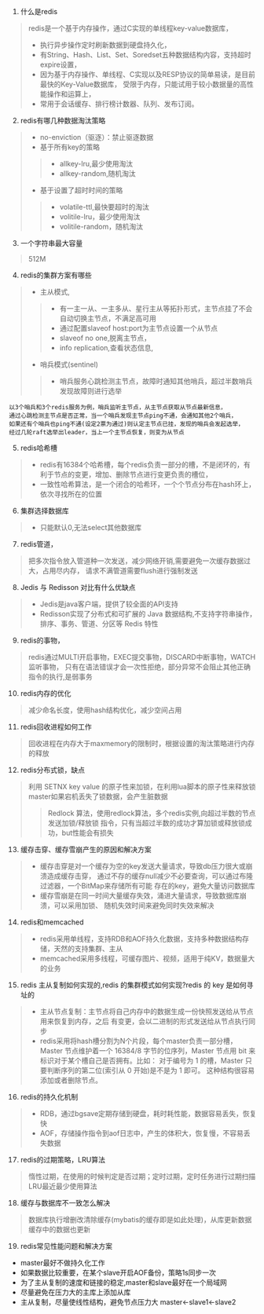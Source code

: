 1. 什么是redis
>redis是一个基于内存操作，通过C实现的单线程key-value数据库，
>- 执行异步操作定时刷新数据到硬盘持久化，
>- 有String、Hash、List、Set、Soredset五种数据结构内容，支持超时expire设置，
>- 因为基于内存操作、单线程、C实现以及RESP协议的简单易读，是目前最快的Key-Value数据库，
受限于内存，只能试用于较小数据量的高性能操作和运算上，
>- 常用于会话缓存、排行榜计数器、队列、发布订阅。

2. redis有哪几种数据淘汰策略
>- no-enviction（驱逐）：禁止驱逐数据
>- 基于所有key的策略
>>- allkey-lru,最少使用淘汰
>>- allkey-random,随机淘汰
>- 基于设置了超时时间的策略
>>- volatile-ttl,最快要超时的淘汰
>>- volitile-lru，最少使用淘汰
>>- volitile-random，随机淘汰

3. 一个字符串最大容量
> 512M

4. redis的集群方案有哪些
>- 主从模式,
>>- 有一主一从、一主多从、星行主从等拓扑形式，主节点挂了不会自动切换主节点，不满足高可用
>>- 通过配置slaveof host:port为主节点设置一个从节点
>>- slaveof no one,脱离主节点，
>>- info replication,查看状态信息,
>- 哨兵模式(sentinel)
>>- 哨兵服务心跳检测主节点，故障时通知其他哨兵，超过半数哨兵发现故障则进行选举
```
以3个哨兵和3个redis服务为例，哨兵监听主节点，从主节点获取从节点最新信息，
通过心跳检测主节点是否正常，当一个哨兵发现主节点ping不通，会通知其他2个哨兵，
如果还有个哨兵也ping不通(设定2票为通过)则认定主节点已挂，发现的哨兵会发起选举，
经过几轮raft选举出leader，当上一个主节点恢复，则变为从节点
```

5. redis哈希槽
>- redis有16384个哈希槽，每个redis负责一部分的槽，不是闭环的，有利于节点的变更，增加、删除节点进行变更负责的槽位，
>- 一致性哈希算法，是一个闭合的哈希环，一个个节点分布在hash环上，依次寻找所在的位置
6. 集群选择数据库
>- 只能默认0,无法select其他数据库

7. redis管道，
> 把多次指令放入管道种一次发送，减少网络开销,需要避免一次缓存数据过大，占用尽内存，
请求不满管道需要flush进行强制发送

8. Jedis 与 Redisson 对比有什么优缺点
>- Jedis是java客户端，提供了较全面的API支持
>- Redisson实现了分布式和可扩展的 Java 数据结构,不支持字符串操作，排序、事务、管道、分区等 Redis 特性

9. redis的事物，
> redis通过MULTI开启事物，EXEC提交事物，DISCARD中断事物，WATCH监听事物，
只有在语法错误才会一次性拒绝，部分异常不会阻止其他正确指令的执行,是弱事务

10. redis内存的优化
> 减少命名长度，使用hash结构优化，减少空间占用

11. redis回收进程如何工作
> 回收进程在内存大于maxmemory的限制时，根据设置的淘汰策略进行内存的释放

12. redis分布式锁，缺点
> 利用 SETNX key value 的原子性来加锁，在利用lua脚本的原子性来释放锁<br>
> master如果宕机丢失了锁数据，会产生脏数据
>>Redlock 算法，使用redlock算法，多个redis实例,向超过半数的节点发送加锁/释放锁
指令，只有当超过半数的成功才算加锁或释放锁成功，but性能会有损失

13. 缓存击穿、缓存雪崩产生的原因和解决方案
>- 缓存击穿是对一个缓存为空的key发送大量请求，导致db压力很大或崩溃造成缓存击穿，
通过不存的缓存null减少不必要查询，可以通过布隆过滤器，一个BitMap来存储所有可能
存在的key，避免大量访问数据库
>- 缓存雪崩是在同一时间大量缓存失效，涌进大量请求，导致数据库崩溃，可以采用加锁、
随机失效时间来避免同时失效来解决

14. redis和memcached
>- redis采用单线程，支持RDB和AOF持久化数据，支持多种数据结构存储，天然的支持集群、主从
>- memcached采用多线程，可缓存图片、视频，适用于纯KV，数据量大的业务

15. redis 主从复制如何实现的,redis 的集群模式如何实现?redis 的 key 是如何寻址的
>- 主从节点复制：主节点将自己内存中的数据生成一份快照发送给从节点用来恢复到内存，之后
有变更，会以二进制的形式发送给从节点执行同步
>- redis采用将hash槽分割为N个片段，每个master负责一部分槽，Master 节点维护着一个
 16384/8 字节的位序列，Master 节点用 bit 来标识对于某个槽自己是否拥有。比如：
 对于编号为 1 的槽，Master 只要判断序列的第二位(索引从 0 开始)是不是为 1 即可。
 这种结构很容易添加或者删除节点。

16. redis的持久化机制
>- RDB，通过bgsave定期存储到硬盘，耗时耗性能，数据容易丢失，恢复快
>- AOF，存储操作指令到aof日志中，产生的体积大，恢复慢，不容易丢失数据

17. redis的过期策略，LRU算法
> 惰性过期，在使用的时候判定是否过期；定时过期，定时任务进行过期扫描<br>
> LRU最近最少使用算法

18. 缓存与数据库不一致怎么解决
> 数据库执行增删改清除缓存(mybatis的缓存即是如此处理)，从库更新数据缓存中的数据也更新

19. redis常见性能问题和解决方案
- master最好不做持久化工作
- 如果数据比较重要，在某个slave开启AOF备份，策略1s同步一次
- 为了主从复制的速度和链接的稳定,master和slave最好在一个局域网
- 尽量避免在压力大的主库上添加从库
- 主从复制，尽量使线性结构，避免节点压力大 master<-slave1<-slave2
